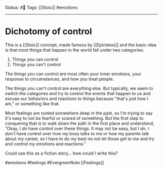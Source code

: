 Status: #🌱
Tags: [[Stoic]] #emotions
***
# Dichotomy of control

This is a [[Stoic]] concept, made famous by [[Epictetus]] and the basic idea is that most things that happen in the world fall under two categories:

1. Things you can control
2. Things you can't control

The things you can control are most often your inner emotions, your response to circumstances, and how you treat people.

The things you can't control are everything else. But typically, we seem to switch the categories and try to control the events that happen to us and excuse our behaviors and reactions to things because "that's just how I am," or something like that.

Most feelings are rooted somewhere deep in the past, so I'm trying to say it's easy to not be fearful or scared of something. But the first step to conquering that is to walk down the path in the first place and understand, "Okay, I *do* have control over these things. It may not be easy, but I do. I don't have control over how my boss talks to me or how my parents talk about my career, so I have to do my best no not let those get to me and try and control my emotions and reactions."

Could use this as a fiction story... how could I write this?

#emotions
#feelings #EvergreenNote [[Feelings]]